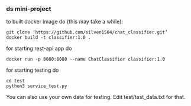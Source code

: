 ### ds mini-project

to built docker image do (this may take a while):
```
git clone ‘https://github.com/silven1504/chat_classifier.git’
docker build -t classifier:1.0 .
```

for starting rest-api app do
```
docker run -p 8080:8080 --name ChatClassifier classifier:1.0
```

for starting testing do
```
cd test
python3 service_test.py
```
You can also use your own data for testing. Edit test/test_data.txt for that.
